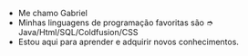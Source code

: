 - Me chamo Gabriel
- Minhas linguagens de programação favoritas são ➮ Java/Html/SQL/Coldfusion/CSS
- Estou aqui para aprender e adquirir novos conhecimentos.

<!---
bieltrinker/bieltrinker is a ✨ special ✨ repository because its `README.md` (this file) appears on your GitHub profile.
You can click the Preview link to take a look at your changes.
--->

